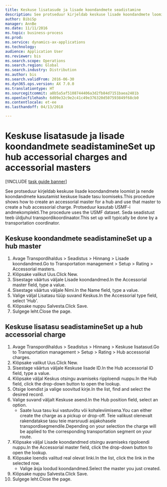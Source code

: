 ```yaml
--- 
title: Keskuse lisatasude ja lisade koondandmete seadistamine
description: See protseduur kirjeldab keskuse lisade koondandmete loomist ja nende koondandmete kasutamist keskuse lisade tasu loomiseks.
author: BibiSp
manager: AnnBe
ms.date: 11/11/2016
ms.topic: business-process
ms.prod: 
ms.service: dynamics-ax-applications
ms.technology: 
audience: Application User
ms.reviewer: bis
ms.search.scope: Operations
ms.search.region: Global
ms.search.industry: Distribution
ms.author: bis
ms.search.validFrom: 2016-06-30
ms.dyn365.ops.version: AX 7.0.0
ms.translationtype: HT
ms.sourcegitcommit: a8b5a5af5108744406a3d2fb84d7151baea2481b
ms.openlocfilehash: 6d09e32c9e2c41c49e376320d507593849f68cb0
ms.contentlocale: et-ee
ms.lasthandoff: 04/13/2018

---
```

# <a name="set-up-hub-accessorial-charges-and-accessorial-masters"></a><span data-ttu-id="aadca-103">Keskuse lisatasude ja lisade koondandmete seadistamine</span><span class="sxs-lookup"><span data-stu-id="aadca-103">Set up hub accessorial charges and accessorial masters</span></span>

[!INCLUDE [task guide banner](../../includes/task-guide-banner.md)]

<span data-ttu-id="aadca-104">See protseduur kirjeldab keskuse lisade koondandmete loomist ja nende koondandmete kasutamist keskuse lisade tasu loomiseks.</span><span class="sxs-lookup"><span data-stu-id="aadca-104">This procedure shows how to create an accessorial master for a hub and use that master to create a hub accessorial charge.</span></span> <span data-ttu-id="aadca-105">Protseduur kasutab USMF-i andmekomplekti.</span><span class="sxs-lookup"><span data-stu-id="aadca-105">The procedure uses the USMF dataset.</span></span> <span data-ttu-id="aadca-106">Seda seadistust teeb üldjuhul transpordikoordinaator.</span><span class="sxs-lookup"><span data-stu-id="aadca-106">This set up will typically be done by a transportation coordinator.</span></span>


## <a name="set-up-a-hub-master"></a><span data-ttu-id="aadca-107">Keskuse koondandmete seadistamine</span><span class="sxs-lookup"><span data-stu-id="aadca-107">Set up a hub master</span></span>
1. <span data-ttu-id="aadca-108">Avage Transpordihaldus > Seadistus > Hinnang > Lisade koondandmed.</span><span class="sxs-lookup"><span data-stu-id="aadca-108">Go to Transportation management > Setup > Rating > Accessorial masters.</span></span>
2. <span data-ttu-id="aadca-109">Klõpsake valikut Uus.</span><span class="sxs-lookup"><span data-stu-id="aadca-109">Click New.</span></span>
3. <span data-ttu-id="aadca-110">Sisestage väärtus väljale Lisade koondandmed.</span><span class="sxs-lookup"><span data-stu-id="aadca-110">In the Accessorial master field, type a value.</span></span>
4. <span data-ttu-id="aadca-111">Sisestage väärtus väljale Nimi.</span><span class="sxs-lookup"><span data-stu-id="aadca-111">In the Name field, type a value.</span></span>
5. <span data-ttu-id="aadca-112">Valige väljal Lisatasu tüüp suvand Keskus.</span><span class="sxs-lookup"><span data-stu-id="aadca-112">In the Accessorial type field, select 'Hub'.</span></span>
6. <span data-ttu-id="aadca-113">Klõpsake nuppu Salvesta.</span><span class="sxs-lookup"><span data-stu-id="aadca-113">Click Save.</span></span>
7. <span data-ttu-id="aadca-114">Sulgege leht.</span><span class="sxs-lookup"><span data-stu-id="aadca-114">Close the page.</span></span>

## <a name="set-up-a-hub-accessorial-charge"></a><span data-ttu-id="aadca-115">Keskuse lisatasu seadistamine</span><span class="sxs-lookup"><span data-stu-id="aadca-115">Set up a hub accessorial charge</span></span>
1. <span data-ttu-id="aadca-116">Avage Transpordihaldus > Seadistus > Hinnang > Keskuse lisatasud.</span><span class="sxs-lookup"><span data-stu-id="aadca-116">Go to Transportation management > Setup > Rating > Hub accessorial charges.</span></span>
2. <span data-ttu-id="aadca-117">Klõpsake valikut Uus.</span><span class="sxs-lookup"><span data-stu-id="aadca-117">Click New.</span></span>
3. <span data-ttu-id="aadca-118">Sisestage väärtus väljale Keskuse lisade ID.</span><span class="sxs-lookup"><span data-stu-id="aadca-118">In the Hub accessorial ID field, type a value.</span></span>
4. <span data-ttu-id="aadca-119">Klõpsake väljal Keskus otsingu avamiseks ripploendi nuppu.</span><span class="sxs-lookup"><span data-stu-id="aadca-119">In the Hub field, click the drop-down button to open the lookup.</span></span>
5. <span data-ttu-id="aadca-120">Otsige loendist ja valige soovitud kirje.</span><span class="sxs-lookup"><span data-stu-id="aadca-120">In the list, find and select the desired record.</span></span>
6. <span data-ttu-id="aadca-121">Valige suvand väljalt Keskuse asend.</span><span class="sxs-lookup"><span data-stu-id="aadca-121">In the Hub position field, select an option.</span></span>
    * <span data-ttu-id="aadca-122">Saate luua tasu kui vastuvõtu või kohaleviimisena.</span><span class="sxs-lookup"><span data-stu-id="aadca-122">You can either create the charge as a pickup or drop-off.</span></span> <span data-ttu-id="aadca-123">Teie valikust olenevalt rakendatakse tasu teie marsruudi asjakohasele transpordisegmendile.</span><span class="sxs-lookup"><span data-stu-id="aadca-123">Depending on your selection the charge will be applied to the corresponding transportation segment on your route.</span></span>  
7. <span data-ttu-id="aadca-124">Klõpsake väljal Lisade koondandmed otsingu avamiseks ripploendi nuppu.</span><span class="sxs-lookup"><span data-stu-id="aadca-124">In the Accessorial master field, click the drop-down button to open the lookup.</span></span>
8. <span data-ttu-id="aadca-125">Klõpsake loendis valitud real olevat linki.</span><span class="sxs-lookup"><span data-stu-id="aadca-125">In the list, click the link in the selected row.</span></span>
    * <span data-ttu-id="aadca-126">Valige äsja loodud koondandmed.</span><span class="sxs-lookup"><span data-stu-id="aadca-126">Select the master you just created.</span></span>  
9. <span data-ttu-id="aadca-127">Klõpsake nuppu Salvesta.</span><span class="sxs-lookup"><span data-stu-id="aadca-127">Click Save.</span></span>
10. <span data-ttu-id="aadca-128">Sulgege leht.</span><span class="sxs-lookup"><span data-stu-id="aadca-128">Close the page.</span></span>


